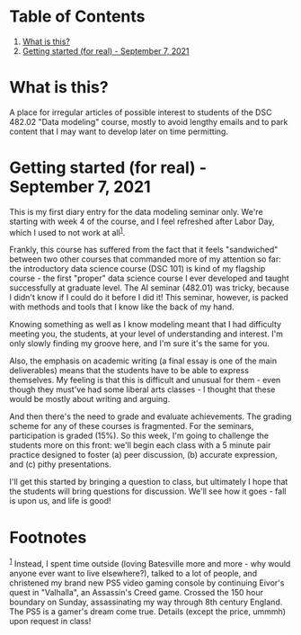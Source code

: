 
# Table of Contents

1.  [What is this?](#orge11d6c1)
2.  [Getting started (for real) - September 7, 2021](#orga9e2942)



<a id="orge11d6c1"></a>

# What is this?

A place for irregular articles of possible interest to students of
the DSC 482.02 "Data modeling" course, mostly to avoid lengthy
emails and to park content that I may want to develop later on time
permitting.


<a id="orga9e2942"></a>

# Getting started (for real) - September 7, 2021

This is my first diary entry for the data modeling seminar
only. We're starting with week 4 of the course, and I feel refreshed
after Labor Day, which I used to not work at all<sup><a id="fnr.1" class="footref" href="#fn.1">1</a></sup>.

Frankly, this course has suffered from the fact that it feels
"sandwiched" between two other courses that commanded more of my
attention so far: the introductory data science course (DSC 101) is
kind of my flagship course - the first "proper" data science course
I ever developed and taught successfully at graduate level. The AI
seminar (482.01) was tricky, because I didn't know if I could do it
before I did it! This seminar, however, is packed with methods and
tools that I know like the back of my hand.

Knowing something as well as I know modeling meant that I had
difficulty meeting you, the students, at your level of understanding
and interest. I'm only slowly finding my groove here, and I'm sure
it's the same for you.

Also, the emphasis on academic writing (a final essay is one of the
main deliverables) means that the students have to be able to
express themselves. My feeling is that this is difficult and unusual
for them - even though they must've had some liberal arts classes -
I thought that these would be mostly about writing and arguing.

And then there's the need to grade and evaluate achievements. The
grading scheme for any of these courses is fragmented. For the
seminars, participation is graded (15%). So this week, I'm going to
challenge the students more on this front: we'll begin each class
with a 5 minute pair practice designed to foster (a) peer
discussion, (b) accurate expression, and (c) pithy presentations.

I'll get this started by bringing a question to class, but
ultimately I hope that the students will bring questions for
discussion. We'll see how it goes - fall is upon us, and life is
good!


# Footnotes

<sup><a id="fn.1" href="#fnr.1">1</a></sup> Instead, I spent time outside (loving Batesville more and more -
why would anyone ever want to live elsewhere?), talked to a lot of
people, and christened my brand new PS5 video gaming console by
continuing Eivor's quest in "Valhalla", an Assassin's Creed
game. Crossed the 150 hour boundary on Sunday, assassinating my way
through 8th century England. The PS5 is a gamer's dream come
true. Details (except the price, ummmh) upon request in class!
